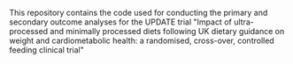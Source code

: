 This repository contains the code used for conducting the primary and secondary outcome analyses for the UPDATE trial "Impact of ultra-processed and minimally processed diets following UK dietary guidance on weight and cardiometabolic health: a randomised, cross-over, controlled feeding clinical trial"
